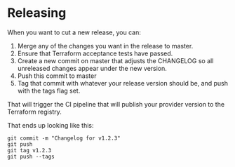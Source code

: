 # Releasing

When you want to cut a new release, you can:

1. Merge any of the changes you want in the release to master.
2. Ensure that Terraform acceptance tests have passed.
3. Create a new commit on master that adjusts the CHANGELOG so all unreleased
   changes appear under the new version.
4. Push this commit to master
5. Tag that commit with whatever your release version should be, and push with the tags flag set.

That will trigger the CI pipeline that will publish your provider version to the
Terraform registry.

That ends up looking like this:

```
git commit -m "Changelog for v1.2.3"
git push
git tag v1.2.3
git push --tags
```
